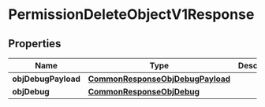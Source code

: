
# PermissionDeleteObjectV1Response

## Properties
| Name | Type | Description | Notes |
| ------------ | ------------- | ------------- | ------------- |
| **objDebugPayload** | [**CommonResponseObjDebugPayload**](CommonResponseObjDebugPayload.md) |  |  |
| **objDebug** | [**CommonResponseObjDebug**](CommonResponseObjDebug.md) |  |  [optional] |




